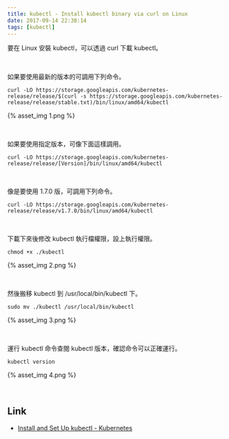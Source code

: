 ```yaml
---
title: kubectl - Install kubectl binary via curl on Linux
date: 2017-09-14 22:38:14
tags: [kubectl]
---
```


要在 Linux 安裝 kubectl，可以透過 curl 下載 kubectl。  

<!-- More -->

<br/>


如果要使用最新的版本的可調用下列命令。  

    curl -LO https://storage.googleapis.com/kubernetes-release/release/$(curl -s https://storage.googleapis.com/kubernetes-release/release/stable.txt)/bin/linux/amd64/kubectl

{% asset_img 1.png %}

<br/>


如果要使用指定版本，可像下面這樣調用。  

    curl -LO https://storage.googleapis.com/kubernetes-release/release/[Version]/bin/linux/amd64/kubectl

<br/>


像是要使用 1.7.0 版，可調用下列命令。  

    curl -LO https://storage.googleapis.com/kubernetes-release/release/v1.7.0/bin/linux/amd64/kubectl

<br/>


下載下來後修改 kubectl 執行檔權限，設上執行權限。  

    chmod +x ./kubectl

{% asset_img 2.png %}

<br/>


然後搬移 kubectl 到 /usr/local/bin/kubectl 下。  

    sudo mv ./kubectl /usr/local/bin/kubectl

{% asset_img 3.png %}

<br/>


運行 kubectl 命令查閱 kubectl 版本，確認命令可以正確運行。  

    kubectl version

{% asset_img 4.png %}

<br/>


Link
----
* [Install and Set Up kubectl - Kubernetes](https://kubernetes.io/docs/tasks/tools/install-kubectl/)
